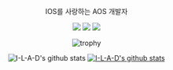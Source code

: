 <div align="center">


IOS를 사랑하는 AOS 개발자

<a href="#"><img src="https://img.shields.io/badge/blog-444444?style=flat-square&logo=kakao&logoColor=white"/></a>
<a href="#"><img src="https://img.shields.io/badge/kakao-FFCD00?style=flat-square&logo=kakao&logoColor=white"/></a>
<a href="#"><img src="https://img.shields.io/badge/youtube-FF0000?style=flat-square&logo=youtube&logoColor=white"/></a><br>

![trophy](https://github-profile-trophy.vercel.app/?username=I-L-A-D)

![I-L-A-D's github stats](https://github-readme-stats.vercel.app/api?username=I-L-A-D&show_icons=true)
[![I-L-A-D's github stats](https://github-readme-stats.vercel.app/api/top-langs/?username=I-L-A-D&show_icons=true&hide_border=true&title_color=004386&icon_color=004386&layout=compact)](https://github.com/I-L-A-D)

<!-- <a href="[1. 연결하고싶은 사이트 url]" target="_blank"><img src="https://img.shields.io/badge/[2. 등록하려는 이름]-[3. #을 뺀 나머지 색깔코드]?style=flat-square&logo=[4. 로고명(아이콘명)]&logoColor=white"/></a>
 -->
<!--
**I-L-A-D/I-L-A-D** is a ✨ _special_ ✨ repository because its `README.md` (this file) appears on your GitHub profile.

Here are some ideas to get you started:

- 🔭 I’m currently working on ...
- 🌱 I’m currently learning ...
- 👯 I’m looking to collaborate on ...
- 🤔 I’m looking for help with ...
- 💬 Ask me about ...
- 📫 How to reach me: ...
- 😄 Pronouns: ...
- ⚡ Fun fact: ...
-->


</div>
